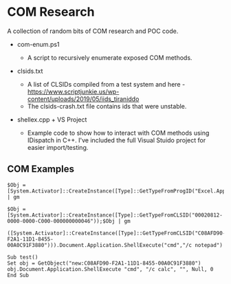 # COM Research

A collection of random bits of COM research and POC code.


- com-enum.ps1
  - A script to recursively enumerate exposed COM methods.

- clsids.txt
  - A list of CLSIDs compiled from a test system and here - https://www.scriptjunkie.us/wp-content/uploads/2019/05/iids_tiraniddo
  - The clsids-crash.txt file contains ids that were unstable.

- shellex.cpp + VS Project
  - Example code to show how to interact with COM methods using IDispatch in C++. I've included the full Visual Stuido project for easier import/testing.
  
## COM Examples

```
$Obj = [System.Activator]::CreateInstance([Type]::GetTypeFromProgID("Excel.Application"));$Obj | gm

$Obj = [System.Activator]::CreateInstance([Type]::GetTypeFromCLSID("00020812-0000-0000-C000-000000000046"));$Obj | gm
```

```
([System.Activator]::CreateInstance([Type]::GetTypeFromCLSID("C08AFD90-F2A1-11D1-8455-00A0C91F3880"))).Document.Application.ShellExecute("cmd","/c notepad")
```

```
Sub test()
Set obj = GetObject("new:C08AFD90-F2A1-11D1-8455-00A0C91F3880")
obj.Document.Application.ShellExecute "cmd", "/c calc", "", Null, 0
End Sub
```
